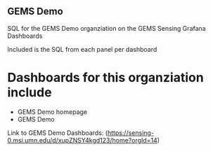 ## GEMS Demo

 SQL for the GEMS Demo organziation on the GEMS Sensing Grafana Dashboards

 Included is the SQL from each panel per dashboard


 # Dashboards for this organziation include

 - GEMS Demo homepage
 - GEMS Demo
    
 Link to GEMS Demo Dashboards: (https://sensing-0.msi.umn.edu/d/xupZNSY4kgd123/home?orgId=14)
